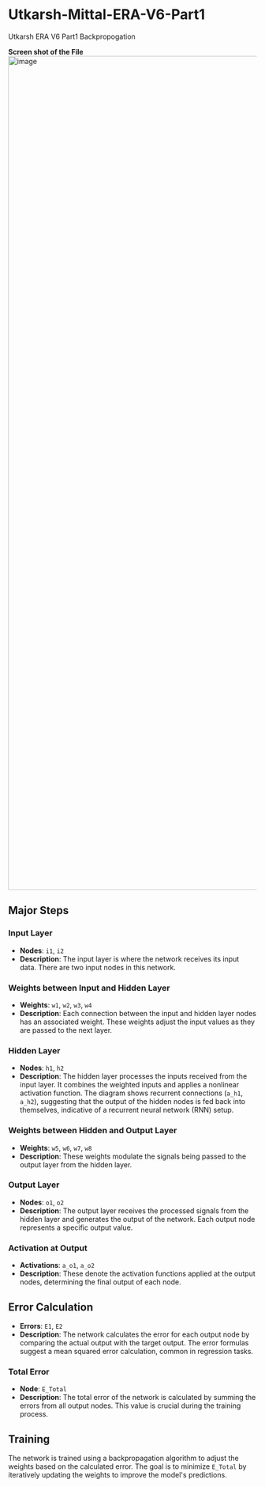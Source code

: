 # Utkarsh-Mittal-ERA-V6-Part1
Utkarsh ERA V6 Part1 Backpropogation

**Screen shot of the File**
<img width="1686" alt="image" src="https://github.com/mittalutkarsh/Utkarsh-Mittal-ERA-V6-Part1/assets/36775837/c6a53dda-5710-4293-bb34-71614f08a4dc">



## Major Steps
### Input Layer

- **Nodes**: `i1`, `i2`
- **Description**: The input layer is where the network receives its input data. There are two input nodes in this network.

### Weights between Input and Hidden Layer

- **Weights**: `w1`, `w2`, `w3`, `w4`
- **Description**: Each connection between the input and hidden layer nodes has an associated weight. These weights adjust the input values as they are passed to the next layer.

### Hidden Layer

- **Nodes**: `h1`, `h2`
- **Description**: The hidden layer processes the inputs received from the input layer. It combines the weighted inputs and applies a nonlinear activation function. The diagram shows recurrent connections (`a_h1`, `a_h2`), suggesting that the output of the hidden nodes is fed back into themselves, indicative of a recurrent neural network (RNN) setup.

### Weights between Hidden and Output Layer

- **Weights**: `w5`, `w6`, `w7`, `w8`
- **Description**: These weights modulate the signals being passed to the output layer from the hidden layer.

### Output Layer

- **Nodes**: `o1`, `o2`
- **Description**: The output layer receives the processed signals from the hidden layer and generates the output of the network. Each output node represents a specific output value.

### Activation at Output

- **Activations**: `a_o1`, `a_o2`
- **Description**: These denote the activation functions applied at the output nodes, determining the final output of each node.

## Error Calculation

- **Errors**: `E1`, `E2`
- **Description**: The network calculates the error for each output node by comparing the actual output with the target output. The error formulas suggest a mean squared error calculation, common in regression tasks.

### Total Error

- **Node**: `E_Total`
- **Description**: The total error of the network is calculated by summing the errors from all output nodes. This value is crucial during the training process.

## Training

The network is trained using a backpropagation algorithm to adjust the weights based on the calculated error. The goal is to minimize `E_Total` by iteratively updating the weights to improve the model's predictions.

